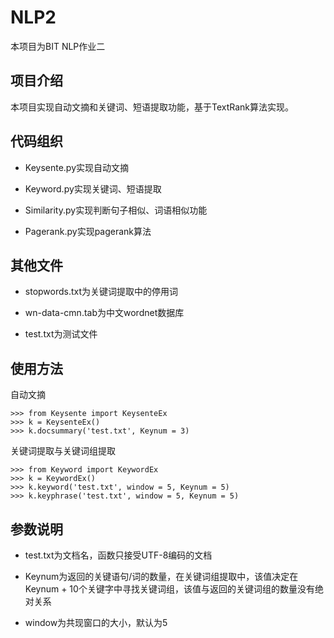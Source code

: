 # NLP2

本项目为BIT NLP作业二

## 项目介绍

本项目实现自动文摘和关键词、短语提取功能，基于TextRank算法实现。

## 代码组织

 * Keysente.py实现自动文摘
 
 * Keyword.py实现关键词、短语提取
 
 * Similarity.py实现判断句子相似、词语相似功能
 
 * Pagerank.py实现pagerank算法
 
 ## 其他文件
 
 * stopwords.txt为关键词提取中的停用词
 
 * wn-data-cmn.tab为中文wordnet数据库
 
 * test.txt为测试文件
 
 ## 使用方法
 
 自动文摘
 ```
 >>> from Keysente import KeysenteEx
 >>> k = KeysenteEx()
 >>> k.docsummary('test.txt', Keynum = 3)
 ```
 
 关键词提取与关键词组提取
 
 ```
 >>> from Keyword import KeywordEx
 >>> k = KeywordEx()
 >>> k.keyword('test.txt', window = 5, Keynum = 5)
 >>> k.keyphrase('test.txt', window = 5, Keynum = 5)
 ```
  
 ## 参数说明
 
 * test.txt为文档名，函数只接受UTF-8编码的文档
  
 * Keynum为返回的关键语句/词的数量，在关键词组提取中，该值决定在Keynum + 10个关键字中寻找关键词组，该值与返回的关键词组的数量没有绝对关系
 
 * window为共现窗口的大小，默认为5

